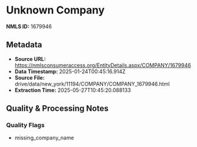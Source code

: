 # Unknown Company

**NMLS ID:** 1679946

## Metadata
- **Source URL:** https://nmlsconsumeraccess.org/EntityDetails.aspx/COMPANY/1679946
- **Data Timestamp:** 2025-01-24T00:45:16.914Z
- **Source File:** drive/data/new_york/11194/COMPANY/COMPANY_1679946.html
- **Extraction Time:** 2025-05-27T10:45:20.088133

## Quality & Processing Notes
### Quality Flags
- missing_company_name
